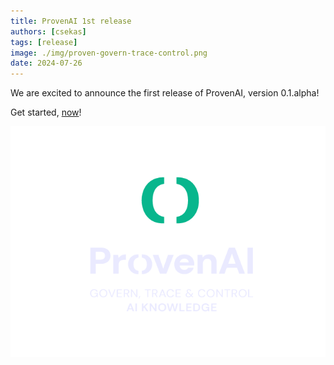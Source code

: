 ```yaml
---
title: ProvenAI 1st release
authors: [csekas]
tags: [release]
image: ./img/proven-govern-trace-control.png
date: 2024-07-26
---
```


We are excited to announce the first release of ProvenAI, version 0.1.alpha!

Get started, [now](https://github.com/ctrl-space-labs/proven-ai)!

![ProvenAI blog post social logo](./img/proven-govern-trace-control.png)



<!--truncate-->

